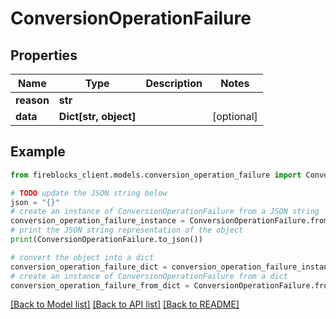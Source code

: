 # ConversionOperationFailure


## Properties

Name | Type | Description | Notes
------------ | ------------- | ------------- | -------------
**reason** | **str** |  | 
**data** | **Dict[str, object]** |  | [optional] 

## Example

```python
from fireblocks_client.models.conversion_operation_failure import ConversionOperationFailure

# TODO update the JSON string below
json = "{}"
# create an instance of ConversionOperationFailure from a JSON string
conversion_operation_failure_instance = ConversionOperationFailure.from_json(json)
# print the JSON string representation of the object
print(ConversionOperationFailure.to_json())

# convert the object into a dict
conversion_operation_failure_dict = conversion_operation_failure_instance.to_dict()
# create an instance of ConversionOperationFailure from a dict
conversion_operation_failure_from_dict = ConversionOperationFailure.from_dict(conversion_operation_failure_dict)
```
[[Back to Model list]](../README.md#documentation-for-models) [[Back to API list]](../README.md#documentation-for-api-endpoints) [[Back to README]](../README.md)



